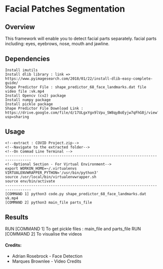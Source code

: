 # Facial Patches Segmentation 

## Overview

This framework will enable you to detect facial parts separately. facial parts including: eyes, eyebrows, nose, mouth and jawline.


## Dependencies

``` 
Install imutils
Install dlib library : link => https://www.pyimagesearch.com/2018/01/22/install-dlib-easy-complete-guide/
Shape Predictor File : shape_predictor_68_face_landmarks.dat file 
video file :vk.mp4
Install Opencv (cv2) package
Install numpy package
Install pickle package
Shape Predictor File Download Link : https://drive.google.com/file/d/17ULgxYgx9lVpu_SW8qyBoEyjw7qFhG8j/view?usp=sharing
```

## Usage
```
<!--extract : COVID Project.zip-->
<!--Navigate to the extracted folder-->
<!--On Commad Line Terminal -->
----------------------------------------------------------------------------------
<!--Optional Section - For Virtual Environment-->
export WORKON_HOME=~/.virtualenvs
VIRTUALENVWRAPPER_PYTHON='/usr/bin/python3'
source /usr/local/bin/virtualenvwrapper.sh
source env/bin/activate
----------------------------------------------------------------------------------
[COMMAND 1] python3 code.py shape_predictor_68_face_landmarks.dat vk.mp4
[COMMAND 2] python3 main_file parts_file 
```
## Results

RUN [COMMAND 1] To get pickle files : main_file and parts_file
RUN [COMMAND 2] To visualise the videos 


#### Credits:
* Adrian Rosebrock - Face Detection
* Marques Brownlee - Video Credits
